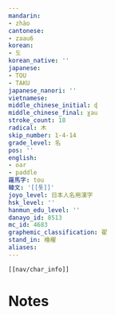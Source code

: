 ```yaml
---
mandarin:
- zhào
cantonese:
- zaau6
korean:
- 도
korean_native: ''
japanese:
- TOU
- TAKU
japanese_nanori: ''
vietnamese:
middle_chinese_initial: ɖ
middle_chinese_final: ɣau
stroke_count: 18
radical: 木
skip_number: 1-4-14
grade_level: 名
pos: ''
english:
- oar
- paddle
羅馬字: tou
韓文: '[[톳]]'
joyo_level: 日本人名用漢字
hsk_level: ''
hanmun_edu_level: ''
danayo_id: 8513
mc_id: 4683
graphemic_classification: 翟
stand_in: 櫓櫂
aliases:
---
```

```meta-bind-embed
[[nav/char_info]]
```

# Notes
